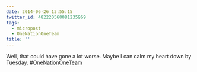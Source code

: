 ```yaml
---
date: 2014-06-26 13:55:15
twitter_id: 482220560081235969
tags:
  - micropost
  - OneNationOneTeam
title: ''
---
```


Well, that could have gone a lot worse. Maybe I can calm my heart down by Tuesday. [#OneNationOneTeam](https://twitter.com/hashtag/OneNationOneTeam)
